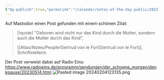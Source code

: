 ```yaml
---
{"dg-publish":true,"permalink":"/calendar/notes-of-the-day-public/2023-05-14-note-of-the-day/","tags":["class/note"],"noteIcon":""}
---
```


Auf Mastodon einen Post gefunden mit einem schönen Zitat:

> [!quote]
> "Geboren wird nicht nur das Kind durch die Mutter, sondern auch die Mutter durch das Kind", 
> 
> [[Atlas/Notes/People/Gertrud von le Fort\|Gertrud von le Fort]], Schriftstellerin 

Der Post verweist dabei auf Radio Eins: https://www.radioeins.de/programm/sendungen/der_schoene_morgen/denkpause/20230514.html
![Pasted image 20240204123135.png](/img/user/Atlas/Tools/Images/Pasted%20image%2020240204123135.png)
